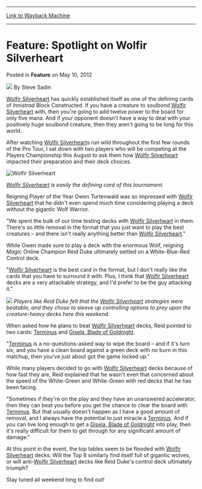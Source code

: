 
---
[Link to Wayback Machine](https://web.archive.org/web/20151017135253/http://magic.wizards.com/en/articles/archive/feature/feature-spotlight-wolfir-silverheart-2012-05-11)

[_metadata_:wayback_url]:- "http://magic.wizards.com/en/articles/archive/feature/feature-spotlight-wolfir-silverheart-2012-05-11"
[_metadata_:wayback_raw_url]:- "https://web.archive.org/web/20151017135253id_/http://magic.wizards.com/en/articles/archive/feature/feature-spotlight-wolfir-silverheart-2012-05-11"
[_metadata_:wayback_capture_timestamp]:- "2015-10-17 13:52:53+00:00"
[_metadata_:generator]:- "Drupal 7 (http://drupal.org)"
[_metadata_:publish_date]:- "2012-05-10"
---


Feature: Spotlight on Wolfir Silverheart
========================================



 Posted in **Feature**
 on May 10, 2012 






![](https://media.magic.wizards.com/styles/auth_small/public/images/person/authorpic_SteveSadin.jpg)
By Steve Sadin











[Wolfir Silverheart](http://gatherer.wizards.com/Pages/Card/Details.aspx?name=Wolfir+Silverheart) has quickly established itself as one of the defining cards of *Innistrad* Block Constructed. If you have a creature to soulbond [Wolfir Silverheart](http://gatherer.wizards.com/Pages/Card/Details.aspx?name=Wolfir+Silverheart) with, then you're going to add twelve power to the board for only five mana. And if your opponent doesn't have a way to deal with your positively huge soulbond creature, then they aren't going to be long for this world.


After watching [Wolfir Silverheart](http://gatherer.wizards.com/Pages/Card/Details.aspx?name=Wolfir+Silverheart)s run wild throughout the first few rounds of the Pro Tour, I sat down with two players who will be competing at the Players Championship this August to ask them how [Wolfir Silverheart](http://gatherer.wizards.com/Pages/Card/Details.aspx?name=Wolfir+Silverheart) impacted their preparation and their deck choices.





![Wolfir Silverheart](http://gatherer.wizards.com/Handlers/Image.ashx?size=small&type=card&name=Wolfir%20Silverheart&options=)


*[Wolfir Silverheart](http://gatherer.wizards.com/Pages/Card/Details.aspx?name=Wolfir+Silverheart) is easily the defining card of this tournament.*

Reigning Player of the Year Owen Turtenwald was so impressed with [Wolfir Silverheart](http://gatherer.wizards.com/Pages/Card/Details.aspx?name=Wolfir+Silverheart) that he didn't even spend much time considering playing a deck without the gigantic Wolf Warrior.


"We spent the bulk of our time testing decks with [Wolfir Silverheart](http://gatherer.wizards.com/Pages/Card/Details.aspx?name=Wolfir+Silverheart) in them. There's so little removal in the format that you just want to play the best creatures – and there isn't really anything better than [Wolfir Silverheart](http://gatherer.wizards.com/Pages/Card/Details.aspx?name=Wolfir+Silverheart)."


While Owen made sure to play a deck with the enormous Wolf, reigning *Magic* Online Champion Reid Duke ultimately settled on a White-Blue-Red Control deck.


"[Wolfir Silverheart](http://gatherer.wizards.com/Pages/Card/Details.aspx?name=Wolfir+Silverheart) is the best card in the format, but I don't really like the cards that you have to surround it with. Plus, I think that [Wolfir Silverheart](http://gatherer.wizards.com/Pages/Card/Details.aspx?name=Wolfir+Silverheart) decks are a very attackable strategy, and I'd prefer to be the guy attacking it."



![](https://media.wizards.com/legacy/mtg/images/daily/events/ptavr12/duke.jpg)
*Players like Reid Duke felt that the [Wolfir Silverheart](http://gatherer.wizards.com/Pages/Card/Details.aspx?name=Wolfir+Silverheart) strategies were beatable, and they chose to sleeve up controlling options to prey upon the creature-heavy decks here this weekend.*

When asked how he plans to beat [Wolfir Silverheart](http://gatherer.wizards.com/Pages/Card/Details.aspx?name=Wolfir+Silverheart) decks, Reid pointed to two cards: [Terminus](http://gatherer.wizards.com/Pages/Card/Details.aspx?name=Terminus) and [Gisela, Blade of Goldnight](http://gatherer.wizards.com/Pages/Card/Details.aspx?name=Gisela%2C+Blade+of+Goldnight).


"[Terminus](http://gatherer.wizards.com/Pages/Card/Details.aspx?name=Terminus) is a no-questions-asked way to wipe the board – and if it's turn six, and you have a clean board against a green deck with no burn in this matchup, then you've just about got the game locked up."


While many players decided to go with [Wolfir Silverheart](http://gatherer.wizards.com/Pages/Card/Details.aspx?name=Wolfir+Silverheart) decks because of how fast they are, Reid explained that he wasn't even that concerned about the speed of the White-Green and White-Green with red decks that he has been facing.


"Sometimes if they're on the play and they have an unanswered accelerator, then they can beat you before you get the chance to clear the board with [Terminus](http://gatherer.wizards.com/Pages/Card/Details.aspx?name=Terminus). But that usually doesn't happen as I have a good amount of removal, and I always have the potential to just miracle a [Terminus](http://gatherer.wizards.com/Pages/Card/Details.aspx?name=Terminus). And if you can live long enough to get a [Gisela, Blade of Goldnight](http://gatherer.wizards.com/Pages/Card/Details.aspx?name=Gisela%2C+Blade+of+Goldnight) into play, then it's really difficult for them to get through for any significant amount of damage."


At this point in the event, the top tables seem to be flooded with [Wolfir Silverheart](http://gatherer.wizards.com/Pages/Card/Details.aspx?name=Wolfir+Silverheart) decks. Will the Top 8 similarly find itself full of gigantic wolves, or will anti-[Wolfir Silverheart](http://gatherer.wizards.com/Pages/Card/Details.aspx?name=Wolfir+Silverheart) decks like Reid Duke's control deck ultimately triumph?


Stay tuned all weekend long to find out!








